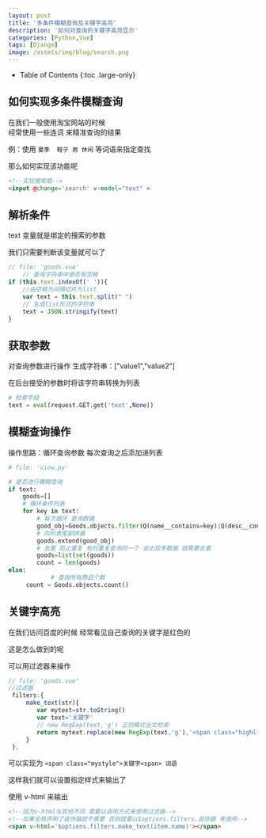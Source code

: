 ```yaml
---
layout: post
title: '多条件模糊查询及关键字高亮'
description: '如何对查询的关键字高亮显示'
categories: [Python,Vue]
tags: [Django]
image: /assets/img/blog/search.png
---
```


- Table of Contents
{:toc .large-only}

## 如何实现多条件模糊查询 

在我们一般使用淘宝网站的时候  
经常使用一些连词  来精准查询的结果

例：使用 ```夏季  鞋子 男 休闲``` 等词语来指定查找  

那么如何实现该功能呢

```html
<!--实现搜索框-->
<input @change='search' v-model="text" >
```
## 解析条件
text 变量就是绑定的搜索的参数

我们只需要判断该变量就可以了

```js
// file: 'goods.vue'
	// 查询字符串中是否有空格
if (this.text.indexOf(' ')){
    //由空格为间隔切片为list
    var text = this.text.split(" ")
    // 生成list形式的字符串
    text = JSON.stringify(text)
}
```
## 获取参数

对查询参数进行操作 生成字符串：["value1","value2"]

在后台接受的参数时将该字符串转换为列表

```python
# 检索字段
text = eval(request.GET.get('text',None))
```

## 模糊查询操作

操作思路：循环查询参数 每次查询之后添加进列表

```python
# file: 'view.py'

# 是否进行模糊查询
if text:
    goods=[]
    # 循环条件列表
    for key in text:
        # 每次循环 查询数据
        good_obj=Goods.objects.filter(Q(name__contains=key)|Q(desc__contains=key)).all()
        # 向列表尾部拼接
        goods.extend(good_obj)
        # 去重 防止重复 有时重复查询同一个 会出现多数据 就需要去重
        goods=list(set(goods))
        count = len(goods)
else:
            # 查询所有商品个数
     count = Goods.objects.count()
```



## 关键字高亮

在我们访问百度的时候 经常看见自己查询的关键字是红色的   

这是怎么做到的呢

可以用过滤器来操作

```js
// file: 'goods.vue'
//过滤器
 filters:{
	 make_text(str){
		var mytext=str.toString()
		var text='关键字'
        // new RegExp(text,'g') 正则模式全文检索 
		return mytext.replace(new RegExp(text,'g'),'<span class="highlight">'+text+'</span>')
	 }
 },
```

可以实现为 ```<span class="mystyle">关键字<span> 词语```

这样我们就可以设置指定样式来输出了

使用 v-html 来输出

```html
<!--因为v-html与其他不同 需要以调用方式来使用过滤器-->
<!--如果全局声明了装饰器就不需要 否则就要以$options.filters.装饰器 来使用-->
<span v-html='$options.filters.make_text(item.name)'></span>
```

